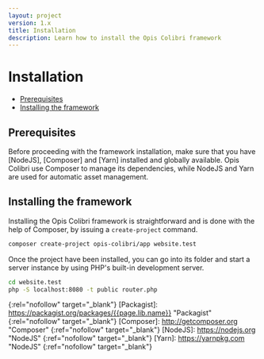 ```yaml
---
layout: project
version: 1.x
title: Installation
description: Learn how to install the Opis Colibri framework
---
```

# Installation

* [Prerequisites](#prerequisites)
* [Installing the framework](#installing-the-framework)

## Prerequisites

Before proceeding with the framework installation, make sure that you have [NodeJS], [Composer] and [Yarn] installed and
globally available. 
Opis Colibri use Composer to manage its dependencies, while NodeJS and Yarn are used for automatic asset management. 

## Installing the framework

Installing the Opis Colibri framework is straightforward and is done with the help of 
Composer, by issuing a `create-project` command.

```bash
composer create-project opis-colibri/app website.test
```

Once the project have been installed, you can go into its folder and start a server
instance by using PHP's built-in development server.

```bash
cd website.test
php -S localhost:8080 -t public router.php
```


[apache_license]: http://www.apache.org/licenses/LICENSE-2.0 "Project license" 
{:rel="nofollow" target="_blank"}
[Packagist]: https://packagist.org/packages/{{page.lib.name}} "Packagist" 
{:rel="nofollow" target="_blank"}
[Composer]: http://getcomposer.org "Composer" 
{:ref="nofollow" target="_blank"}
[NodeJS]: https://nodejs.org "NodeJS"
{:ref="nofollow" target="_blank"}
[Yarn]: https://yarnpkg.com "NodeJS"
{:ref="nofollow" target="_blank"}